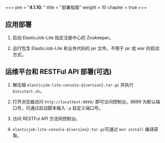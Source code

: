 +++
pre = "<b>4.1.10. </b>"
title = "部署指南"
weight = 10
chapter = true
+++

## 应用部署

1. 启动 ElasticJob-Lite 指定注册中心的 Zookeeper。

2. 运行包含 ElasticJob-Lite 和业务代码的 jar 文件。不限于 jar 或 war 的启动方式。

## 运维平台和 RESTFul API 部署(可选)

1. 解压缩 `elasticjob-lite-console-${version}.tar.gz` 并执行 `bin\start.sh`。

2. 打开浏览器访问 `http://localhost:8899/` 即可访问控制台。8899 为默认端口号，可通过启动脚本输入 `-p` 自定义端口号。

3. 访问 RESTFul API 方法同控制台。

4. `elasticjob-lite-console-${version}.tar.gz`可通过 `mvn install` 编译获取。
